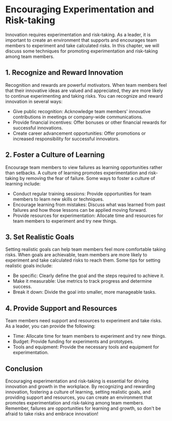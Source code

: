 Encouraging Experimentation and Risk-taking
======================================================

Innovation requires experimentation and risk-taking. As a leader, it is important to create an environment that supports and encourages team members to experiment and take calculated risks. In this chapter, we will discuss some techniques for promoting experimentation and risk-taking among team members.

1\. Recognize and Reward Innovation
----------------------------------

Recognition and rewards are powerful motivators. When team members feel that their innovative ideas are valued and appreciated, they are more likely to continue experimenting and taking risks. You can recognize and reward innovation in several ways:

* Give public recognition: Acknowledge team members' innovative contributions in meetings or company-wide communications.
* Provide financial incentives: Offer bonuses or other financial rewards for successful innovations.
* Create career advancement opportunities: Offer promotions or increased responsibility for successful innovators.

2\. Foster a Culture of Learning
-------------------------------

Encourage team members to view failures as learning opportunities rather than setbacks. A culture of learning promotes experimentation and risk-taking by removing the fear of failure. Some ways to foster a culture of learning include:

* Conduct regular training sessions: Provide opportunities for team members to learn new skills or techniques.
* Encourage learning from mistakes: Discuss what was learned from past failures and how those lessons can be applied moving forward.
* Provide resources for experimentation: Allocate time and resources for team members to experiment and try new things.

3\. Set Realistic Goals
----------------------

Setting realistic goals can help team members feel more comfortable taking risks. When goals are achievable, team members are more likely to experiment and take calculated risks to reach them. Some tips for setting realistic goals include:

* Be specific: Clearly define the goal and the steps required to achieve it.
* Make it measurable: Use metrics to track progress and determine success.
* Break it down: Divide the goal into smaller, more manageable tasks.

4\. Provide Support and Resources
--------------------------------

Team members need support and resources to experiment and take risks. As a leader, you can provide the following:

* Time: Allocate time for team members to experiment and try new things.
* Budget: Provide funding for experiments and prototypes.
* Tools and equipment: Provide the necessary tools and equipment for experimentation.

Conclusion
----------

Encouraging experimentation and risk-taking is essential for driving innovation and growth in the workplace. By recognizing and rewarding innovation, fostering a culture of learning, setting realistic goals, and providing support and resources, you can create an environment that promotes experimentation and risk-taking among team members. Remember, failures are opportunities for learning and growth, so don't be afraid to take risks and embrace innovation!

